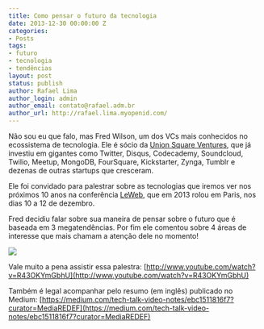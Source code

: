 ```yaml
---
title: Como pensar o futuro da tecnologia
date: 2013-12-30 00:00:00 Z
categories:
- Posts
tags:
- futuro
- tecnologia
- tendências
layout: post
status: publish
author: Rafael Lima
author_login: admin
author_email: contato@rafael.adm.br
author_url: http://rafael.lima.myopenid.com/
---
```


Não sou eu que falo, mas Fred Wilson, um dos VCs mais conhecidos no ecossistema de tecnologia. Ele é sócio da [Union Square Ventures](http://www.usv.com/), que já investiu em gigantes como Twitter, Disqus, Codecademy, Soundcloud, Twilio, Meetup, MongoDB, FourSquare, Kickstarter, Zynga, Tumblr e dezenas de outras startups que cresceram.

Ele foi convidado para palestrar sobre as tecnologias que iremos ver nos próximos 10 anos na conferência [LeWeb](http://leweb.co/), que em 2013 rolou em Paris, nos dias 10 a 12 de dezembro.

Fred decidiu falar sobre sua maneira de pensar sobre o futuro que é baseada em 3 megatendências. Por fim ele comentou sobre 4 áreas de interesse que mais chamam a atenção dele no momento!

[![](/blog/images/posts/2013-12-30/fred-wilson-leweb.png)](http://www.youtube.com/watch?v=R43OKYmGbhU)

Vale muito a pena assistir essa palestra:
[http://www.youtube.com/watch?v=R43OKYmGbhU](http://www.youtube.com/watch?v=R43OKYmGbhU)

Também é legal acompanhar pelo resumo (em inglês) publicado no Medium:
[https://medium.com/tech-talk-video-notes/ebc1511816f7?curator=MediaREDEF](https://medium.com/tech-talk-video-notes/ebc1511816f7?curator=MediaREDEF)
